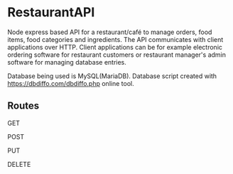 # RestaurantAPI

Node express based API for a restaurant/café to manage orders, food items, food categories and ingredients.
The API communicates with client applications over HTTP. Client applications can be for example electronic ordering software for restaurant customers or restaurant manager's admin software for managing database entries.

Database being used is MySQL(MariaDB). Database script created with https://dbdiffo.com/dbdiffo.php online tool.

## Routes

GET

POST

PUT

DELETE
